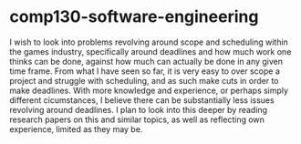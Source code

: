 # comp130-software-engineering
I wish to look into problems revolving around scope and scheduling within the games industry, specifically around deadlines and how much work one thinks can be done, against how much can actually be done in any given time frame. From what I have seen so far, it is very easy to over scope a project and struggle with scheduling, and as such make cuts in order to make deadlines. With more knowledge and experience, or perhaps simply different cicumstances, I believe there can be substantially less issues revolving around deadlines. 
I plan to look into this deeper by reading research papers on this and similar topics, as well as reflecting own experience, limited as they may be. 
